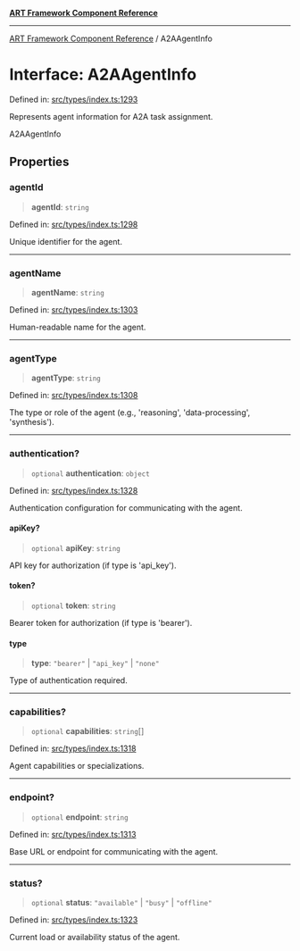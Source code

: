 [**ART Framework Component Reference**](../README.md)

***

[ART Framework Component Reference](../README.md) / A2AAgentInfo

# Interface: A2AAgentInfo

Defined in: [src/types/index.ts:1293](https://github.com/hashangit/ART/blob/e4c184bd9ffa5ef078ee6a88704f24584b173411/src/types/index.ts#L1293)

Represents agent information for A2A task assignment.

 A2AAgentInfo

## Properties

### agentId

> **agentId**: `string`

Defined in: [src/types/index.ts:1298](https://github.com/hashangit/ART/blob/e4c184bd9ffa5ef078ee6a88704f24584b173411/src/types/index.ts#L1298)

Unique identifier for the agent.

***

### agentName

> **agentName**: `string`

Defined in: [src/types/index.ts:1303](https://github.com/hashangit/ART/blob/e4c184bd9ffa5ef078ee6a88704f24584b173411/src/types/index.ts#L1303)

Human-readable name for the agent.

***

### agentType

> **agentType**: `string`

Defined in: [src/types/index.ts:1308](https://github.com/hashangit/ART/blob/e4c184bd9ffa5ef078ee6a88704f24584b173411/src/types/index.ts#L1308)

The type or role of the agent (e.g., 'reasoning', 'data-processing', 'synthesis').

***

### authentication?

> `optional` **authentication**: `object`

Defined in: [src/types/index.ts:1328](https://github.com/hashangit/ART/blob/e4c184bd9ffa5ef078ee6a88704f24584b173411/src/types/index.ts#L1328)

Authentication configuration for communicating with the agent.

#### apiKey?

> `optional` **apiKey**: `string`

API key for authorization (if type is 'api_key').

#### token?

> `optional` **token**: `string`

Bearer token for authorization (if type is 'bearer').

#### type

> **type**: `"bearer"` \| `"api_key"` \| `"none"`

Type of authentication required.

***

### capabilities?

> `optional` **capabilities**: `string`[]

Defined in: [src/types/index.ts:1318](https://github.com/hashangit/ART/blob/e4c184bd9ffa5ef078ee6a88704f24584b173411/src/types/index.ts#L1318)

Agent capabilities or specializations.

***

### endpoint?

> `optional` **endpoint**: `string`

Defined in: [src/types/index.ts:1313](https://github.com/hashangit/ART/blob/e4c184bd9ffa5ef078ee6a88704f24584b173411/src/types/index.ts#L1313)

Base URL or endpoint for communicating with the agent.

***

### status?

> `optional` **status**: `"available"` \| `"busy"` \| `"offline"`

Defined in: [src/types/index.ts:1323](https://github.com/hashangit/ART/blob/e4c184bd9ffa5ef078ee6a88704f24584b173411/src/types/index.ts#L1323)

Current load or availability status of the agent.
